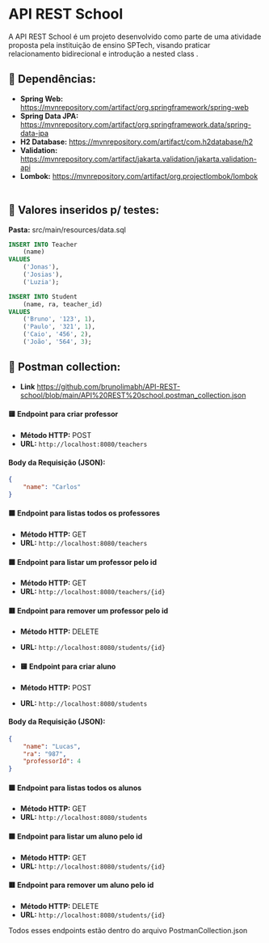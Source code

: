 # API REST School


A API REST School é um projeto desenvolvido como parte de uma atividade proposta pela instituição de ensino SPTech, visando praticar relacionamento bidirecional e introdução a nested class .

## 📃 Dependências: 
- **Spring Web:** https://mvnrepository.com/artifact/org.springframework/spring-web
- **Spring Data JPA:** https://mvnrepository.com/artifact/org.springframework.data/spring-data-jpa
- **H2 Database:** https://mvnrepository.com/artifact/com.h2database/h2
- **Validation:** https://mvnrepository.com/artifact/jakarta.validation/jakarta.validation-api
- **Lombok:** https://mvnrepository.com/artifact/org.projectlombok/lombok
<br></br>

## 📃 Valores inseridos p/ testes: 
**Pasta:** src/main/resources/data.sql
```sql
INSERT INTO Teacher
    (name)
VALUES
    ('Jonas'),
    ('Josias'),
    ('Luzia');

INSERT INTO Student
    (name, ra, teacher_id)
VALUES
    ('Bruno', '123', 1),
    ('Paulo', '321', 1),
    ('Caio', '456', 2),
    ('João', '564', 3);
```

## 📃 Postman collection: 
- **Link** https://github.com/brunolimabh/API-REST-school/blob/main/API%20REST%20school.postman_collection.json

#### 🟨 Endpoint para criar professor
- **Método HTTP:** POST
- **URL:** `http://localhost:8080/teachers`

#### Body da Requisição (JSON):
```json
{
    "name": "Carlos"
}
```

#### 🟩 Endpoint para listas todos os professores
- **Método HTTP:** GET
- **URL:** `http://localhost:8080/teachers`

#### 🟩 Endpoint para listar um professor pelo id
- **Método HTTP:** GET
- **URL:** `http://localhost:8080/teachers/{id}`

#### 🟥 Endpoint para remover um professor pelo id
- **Método HTTP:** DELETE
- **URL:** `http://localhost:8080/students/{id}`

- #### 🟨 Endpoint para criar aluno
- **Método HTTP:** POST
- **URL:** `http://localhost:8080/students`

#### Body da Requisição (JSON):
```json
{
    "name": "Lucas",
    "ra": "987",
    "professorId": 4
}
```

#### 🟩 Endpoint para listas todos os alunos
- **Método HTTP:** GET
- **URL:** `http://localhost:8080/students`

#### 🟩 Endpoint para listar um aluno pelo id
- **Método HTTP:** GET
- **URL:** `http://localhost:8080/students/{id}`

#### 🟥 Endpoint para remover um aluno pelo id
- **Método HTTP:** DELETE
- **URL:** `http://localhost:8080/students/{id}`

Todos esses endpoints estão dentro do arquivo PostmanCollection.json


